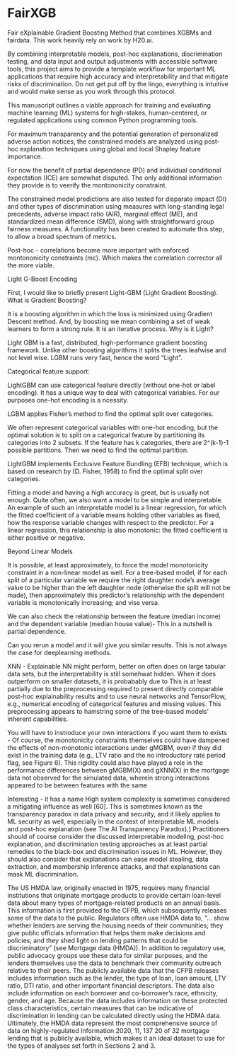 # FairXGB
Fair eXplainable Gradient Boosting Method that combines XGBMs and fairdata. This work heavily rely on work by H20.ai. 

By combining interpretable models, post-hoc explanations, discrimination testing, and data input and output adjustments with accessible software tools, this project aims to provide a template workflow for important ML applications that require high accuracy and interpretability and that mitigate risks of discrimination. Do not get put off by the lingo, everything is intuitive and would make sense as you work through this protocol. 

This manuscript outlines a viable approach for training and evaluating machine learning (ML) systems for high-stakes, human-centered, or regulated applications using common Python programming tools.

For maximum transparency and the potential generation of personalized adverse action notices, the constrained models are analyzed using post-hoc explanation techniques using global and local Shapley feature importance.

For now the benefit of partial dependence (PD) and individual conditional expectation (ICE) are somewhat disputed. The only additional information they provide is to veerify the montononicity constraint.

The constrained model predictions are also tested for disparate impact (DI) and other types of discrimination using measures with long-standing legal precedents, adverse impact ratio (AIR), marginal effect (ME), and standardized mean difference (SMD), along with straightforward group fairness measures. A functionality has been created to automate this step, to allow a broad spectrum of metrics. 

Post-hoc - correlations become more important with enforced montononicity constraints (mc). Which makes the correlation corrector all the more viable. 



Light G-Boost Encoding

First, I would like to briefly present Light-GBM (Light Gradient Boosting).
What is Gradient Boosting?

It is a boosting algorithm in which the loss is minimized using Gradient Descent method. And, by boosting we mean combining a set of weak learners to form a strong rule. It is an iterative process.
Why is it Light?

Light GBM is a fast, distributed, high-performance gradient boosting framework. Unlike other boosting algorithms it splits the trees leafwise and not level wise. LGBM runs very fast, hence the word “Light”.


Categorical feature support:

LightGBM can use categorical feature directly (without one-hot or label encoding). It has a unique way to deal with categorical variables. For our purposes one-hot encoding is a ncessity.

LGBM applies Fisher’s method to find the optimal split over categories.

We often represent categorical variables with one-hot encoding, but the optimal solution is to split on a categorical feature by partitioning its categories into 2 subsets.
If the feature has k categories, there are 2^(k-1)-1 possible partitions. Then we need to find the optimal partition.

LightGBM implements Exclusive Feature Bundling (EFB) technique, which is based on research by (D. Fisher, 1958) to find the optimal split over categories.

Fitting a model and having a high accuracy is great, but is usually not enough. Quite often, we also want a model to be simple and interpretable. An example of such an interpretable model is a linear regression, for which the fitted coefficient of a variable means holding other variables as fixed, how the response variable changes with respect to the predictor. For a linear regression, this relationship is also monotonic: the fitted coefficient is either positive or negative.

Beyond Linear Models

It is possible, at least approximately, to force the model monotonicity constraint in a non-linear model as well. For a tree-based model, if for each split of a particular variable we require the right daughter node’s average value to be higher than the left daughter node (otherwise the split will not be made), then approximately this predictor’s relationship with the dependent variable is monotonically increasing; and vise versa.


We can also check the relationship between the feature (median income) and the dependent variable (median house value)- This in a nutshell is partial dependence. 

Can you rerun a model and it will give you similar results.  This is not always the case for deeplearning methods. 


XNN - Explainable NN might perform, better on often does on large tabular data sets, but the interpretability is still somehwat hidden. When it does outperform on smaller datasets, it is probabably due to This is at least partially due to the preprocessing required to
present directly comparable post-hoc explainability results and to use neural networks and TensorFlow,
e.g., numerical encoding of categorical features and missing values. This preprocessing appears to
hamstring some of the tree-based models’ inherent capabilities.

You will have to instroduce your own interactions if you want them to exists - Of course, the monotonicity constraints themselves could have dampened the effects of
non-monotonic interactions under gMGBM, even if they did exist in the training data (e.g., LTV ratio
and the no introductory rate period flag, see Figure 6). This rigidity could also have played a role
in the performance differences between gMGBM(X) and gXNN(X) in the mortgage data not observed
for the simulated data, wherein strong interactions appeared to be between features with the same

Interesting -  it has a name  High system complexity is sometimes considered a mitigating influence as well [60]. This is
sometimes known as the transparency paradox in data privacy and security, and it likely applies to
ML security as well, especially in the context of interpretable ML models and post-hoc explanation
(see The AI Transparency Paradox).) Practitioners should of course consider the discussed interpretable
modeling, post-hoc explanation, and discrimination testing approaches as at least partial remedies to
the black-box and discrimination issues in ML. However, they should also consider that explanations
can ease model stealing, data extraction, and membership inference attacks, and that explanations
can mask ML discrimination.


The US HMDA law, originally enacted in 1975, requires many financial institutions that originate
mortgage products to provide certain loan-level data about many types of mortgage-related products
on an annual basis. This information is first provided to the CFPB, which subsequently releases some
of the data to the public. Regulators often use HMDA data to, “... show whether lenders are serving
the housing needs of their communities; they give public officials information that helps them make
decisions and policies; and they shed light on lending patterns that could be discriminatory” (see
Mortgage data (HMDA)). In addition to regulatory use, public advocacy groups use these data for
similar purposes, and the lenders themselves use the data to benchmark their community outreach
relative to their peers. The publicly available data that the CFPB releases includes information such as
the lender, the type of loan, loan amount, LTV ratio, DTI ratio, and other important financial descriptors.
The data also include information on each borrower and co-borrower’s race, ethnicity, gender, and
age. Because the data includes information on these protected class characteristics, certain measures
that can be indicative of discrimination in lending can be calculated directly using the HDMA data.
Ultimately, the HMDA data represent the most comprehensive source of data on highly-regulated
Information 2020, 11, 137 20 of 32
mortgage lending that is publicly available, which makes it an ideal dataset to use for the types of
analyses set forth in Sections 2 and 3.






